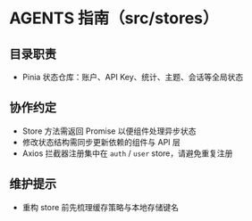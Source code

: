 # AGENTS 指南（src/stores）

## 目录职责
- Pinia 状态仓库：账户、API Key、统计、主题、会话等全局状态

## 协作约定
- Store 方法需返回 Promise 以便组件处理异步状态
- 修改状态结构需同步更新依赖的组件与 API 层
- Axios 拦截器注册集中在 `auth` / `user` store，请避免重复注册

## 维护提示
- 重构 store 前先梳理缓存策略与本地存储键名